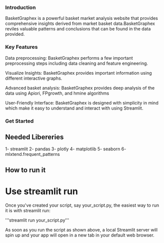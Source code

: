 ### Introduction 

BasketGraphex is a powerful basket market analysis website that provides comprehensive insights derived from market basket data.BasketGraphex reviles valuable patterns and conclusions that can be found in the data provided.

### Key Features

Data preprocessing: BasketGraphex performs a few important preprocessing steps including data cleaning and feature engineering.

Visualize Insights: BasketGraphex provides important information using different interactive graphs. 

Advanced basket analysis: BasketGraphex provides deep analysis of the data using Apiori, FPgrowth, and hmine algorithms

User-Friendly Interface: BasketGraphex is designed with simplicity in mind which make it easy to understand and interact with using Streamlit.

### Get Started

## Needed Libereries 

1- streamlit
2- pandas
3- plotly
4- matplotlib
5- seaborn
6- mlxtend.frequent_patterns

## How to run it

# Use streamlit run

Once you've created your script, say your_script.py, the easiest way to run it is with streamlit run:

'''streamlit run your_script.py'''

As soon as you run the script as shown above, a local Streamlit server will spin up and your app will open in a new tab in your default web browser.




